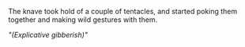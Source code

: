 The knave took hold of a couple of tentacles, and started poking them together and making wild gestures with them.

*"(Explicative gibberish)"*